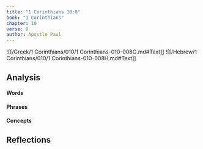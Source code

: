 ```yaml
---
title: "1 Corinthians 10:8"
book: "1 Corinthians"
chapter: 10
verse: 8
author: Apostle Paul
---
```

![[/Greek/1 Corinthians/010/1 Corinthians-010-008G.md#Text]]
![[/Hebrew/1 Corinthians/010/1 Corinthians-010-008H.md#Text]]

## Analysis

#### Words

#### Phrases

#### Concepts

## Reflections
